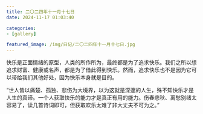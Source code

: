 ```yaml
---
title: 二〇二四年十一月十七日
date: 2024-11-17 01:03:40

categories:
- [gallery]

featured_image: /img/日记/二〇二四年十一月十七日.jpg
---
```


快乐是正面情绪的原型，人类的所作所为，最终都是为了追求快乐。我们之所以想追求财富、健康或名声，都是为了借此得到快乐。然而，追求快乐也不是因为它可以带给我们其他好处，因为快乐本身就是目的。

“世人皆以痛楚、孤独、悲伤为大境界，以为这就是深邃的人生，殊不知快乐才是人生的真谛。一个人获取快乐的能力才是真正有用的能力。伤春悲秋、离愁别绪太容易了，读几首诗词即可，但获取欢乐太难了非大丈夫不可为之。”